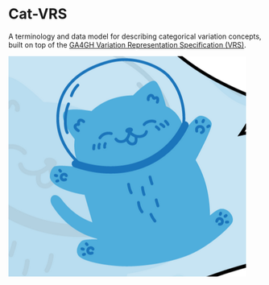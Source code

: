 # Cat-VRS
A terminology and data model for describing categorical variation concepts, built on top of the 
[GA4GH Variation Representation Specification (VRS)](https://vrs.ga4gh.org).

![image](docs/source/images/Cat-VRS.png)